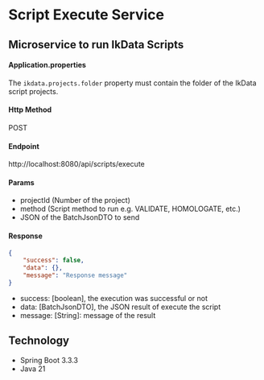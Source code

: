 # Script Execute Service
## Microservice to run IkData Scripts
#### Application.properties
The `ikdata.projects.folder` property must contain the folder of the IkData  script projects.
#### Http Method
POST
#### Endpoint
http://localhost:8080/api/scripts/execute
#### Params
- projectId (Number of the project)
- method (Script method to run e.g. VALIDATE, HOMOLOGATE, etc.)
- JSON of the BatchJsonDTO to send
#### Response
```json
{
    "success": false,
    "data": {},
    "message": "Response message"
}
```
- success: [boolean], the execution was successful or not
- data: [BatchJsonDTO], the JSON result of execute the script
- message: [String]: message of the result
## Technology
- Spring Boot 3.3.3
- Java 21